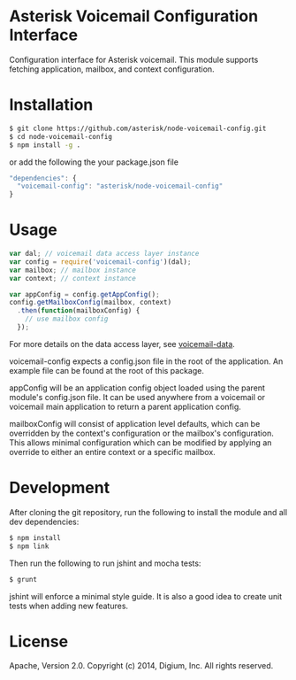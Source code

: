 # Asterisk Voicemail Configuration Interface

Configuration interface for Asterisk voicemail. This module supports fetching application, mailbox, and context configuration.

# Installation

```bash
$ git clone https://github.com/asterisk/node-voicemail-config.git
$ cd node-voicemail-config
$ npm install -g .
```

or add the following the your package.json file

```JavaScript
"dependencies": {
  "voicemail-config": "asterisk/node-voicemail-config"
}
```

# Usage

```JavaScript
var dal; // voicemail data access layer instance
var config = require('voicemail-config')(dal);
var mailbox; // mailbox instance
var context; // context instance

var appConfig = config.getAppConfig();
config.getMailboxConfig(mailbox, context)
  .then(function(mailboxConfig) {
    // use mailbox config
  });
```

For more details on the data access layer, see [voicemail-data](http://github.com/asterisk/node-voicemail-data).

voicemail-config expects a config.json file in the root of the application. An example file can be found at the root of this package.

appConfig will be an application config object loaded using the parent module's config.json file. It can be used anywhere from a voicemail or voicemail main application to return a parent application config.

mailboxConfig will consist of application level defaults, which can be overridden by the context's configuration or the mailbox's configuration. This allows minimal configuration which can be modified by applying an override to either an entire context or a specific mailbox.

# Development

After cloning the git repository, run the following to install the module and all dev dependencies:

```bash
$ npm install
$ npm link
```

Then run the following to run jshint and mocha tests:

```bash
$ grunt
```

jshint will enforce a minimal style guide. It is also a good idea to create unit tests when adding new features.

# License

Apache, Version 2.0. Copyright (c) 2014, Digium, Inc. All rights reserved.

